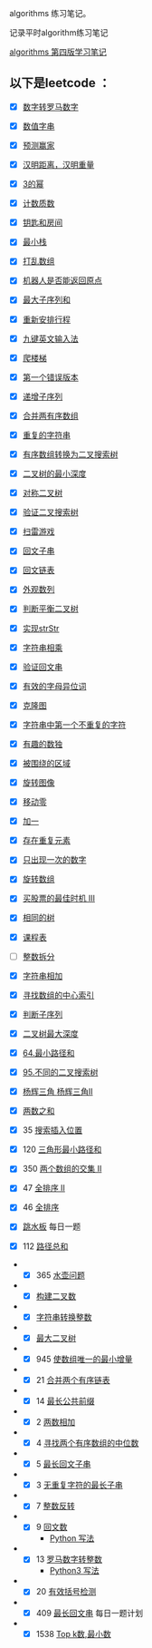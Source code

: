 algorithms 练习笔记。

记录平时algorithm练习笔记

[algorithms 第四版学习笔记](algorithms4/README.md)



以下是leetcode ：
---

- [x] [数字转罗马数字](doc/leetcode/intToRoma-Q-12.md) 
  
- [x] [数值字串](doc/leetcode/IsNumber.md)
- [x] [预测赢家](doc/leetcode/PredictTheWinner.md)

- [x] [汉明距离，汉明重量](doc/leetcode/Hamming.md)

- [x] [3的幂](doc/leetcode/IsPowerOfThree.md)

- [x] [计数质数](doc/leetcode/CountPrimes.md)

- [x] [钥匙和房间](doc/leetcode/CanVisitAllRooms.md)

- [x] [最小栈](doc/leetcode/MinStack.md)

- [x] [打乱数组](doc/leetcode/UpsetArray.md)

- [x] [机器人是否能返回原点](doc/leetcode/JudgeCircle.md)

- [x] [最大子序列和](doc/leetcode/MaxSubArray.md)

- [x] [重新安排行程](doc/leetcode/FindItinerary.md)

- [x] [九键英文输入法](doc/leetcode/LetterCombinations.md)

- [x] [爬楼梯](doc/leetcode/ClimbStairs.md)

- [x] [第一个错误版本](doc/leetcode/FirstBadVersion.md)

- [x] [递增子序列](doc/leetcode/FindSubsequences.md)

- [x] [合并两有序数组](doc/leetcode/Merge.md)

- [x] [重复的字符串](doc/leetcode/RrepeatedSubstringPattern.md)

- [x] [有序数组转换为二叉搜索树](doc/leetcode/SortedArrayToBinarySearchTree.md)

- [x] [二叉树的最小深度](doc/leetcode/MinDepth.md)

- [x] [对称二叉树](doc/leetcode/IsSymmetric.md)

- [x] [验证二叉搜索树](doc/leetcode/IsValidBST.md)

- [x] [扫雷游戏](doc/leetcode/UpdateBoard.md)

- [x] [回文子串](doc/leetcode/CountSubstrings.md)

- [x] [回文链表](doc/leetcode/IsPalindromeTree.md)

- [x] [外观数列](doc/leetcode/CountAndSay.md)

- [x] [判断平衡二叉树](doc/leetcode/IsBalanced.md)

- [x] [实现strStr](doc/leetcode/StrStr.md)

- [x] [字符串相乘](doc/leetcode/Multiply.md)

- [x] [验证回文串](doc/leetcode/IsPalindrome.md)

- [x] [有效的字母异位词](doc/leetcode/IsAnagram.md)

- [x] [克隆图](doc/leetcode/CloneGraph.md)

- [x] [字符串中第一个不重复的字符](doc/leetcode/FirstUniqChar.md)

- [x] [有趣的数独](doc/leetcode/IsValidSudoku.md)

- [x] [被围绕的区域](doc/leetcode/Solve.md)

- [x] [旋转图像](doc/leetcode/RotateMatrix.md)

- [x] [移动零](doc/leetcode/MoveZeroes.md)

- [x] [加一](PlusOne.md)

- [x] [存在重复元素](doc/leetcode/ContainsDuplicate.md)

- [x] [只出现一次的数字](doc/leetcode/SingleNumber.md)

- [x] [旋转数组](doc/leetcode/Rotate.md)
- [x] [买股票的最佳时机 Ⅲ](doc/leetcode/MaxProfit.md)
- [x] [相同的树](doc/leetcode/IsSameTree.md)

- [x]  [课程表](doc/leetcode/CanFinish.md)

- [ ] [整数拆分](doc/leetcode/IntegerBreak.md)

- [x] [字符串相加](doc/leetcode/AddString.md)

- [x] [寻找数组的中心索引](doc/leetcode/PivotIndex.md)

- [x] [判断子序列](doc/leetcode/IsSubsequence.md)

- [x] [二叉树最大深度](doc/leetcode/MaxDepth.md)

- [x] [64.最小路径和](doc/leetcode/MinPathSum.md)

- [x] [95.不同的二叉搜索树](doc/leetcode/GenerateTrees.md)

- [x] [杨辉三角 ](doc/leetcode/Generate.md) [杨辉三角Ⅱ](doc/leetcode/GetRow.md)

- [x] [两数之和](doc/leetcode/TwoSum.md)

- [x] 35 [搜索插入位置](doc/leetcode/SearchInsert.md)

- [x] 120 [三角形最小路径和](doc/leetcode/MininumTotal.md)

- [x] 350 [两个数组的交集 Ⅱ](doc/leetcode/Intersect.md)

- [x] 47 [全排序 Ⅱ](doc/leetcode/PermuteUnique.md)

- [x] 46 [全排序](doc/leetcode/Permute.md)

- [x] [跳水板](doc/leetcode/DivingBoard.md)  每日一题

- [x]  112 [路径总和](doc/leetcode/HasPathSum.md)

* - [x] 365 [水壶问题](leetcode/app/src/main/java/top/werls/leetcode/CanMeasureWater.java) 
* - [x] [构建二叉数](doc/leetcode/reConstructBinaryTree.md)
* - [x] [字符串转换整数](doc/leetcode/MyAtoi.MD)
* - [x]  [最大二叉树](doc/leetcode/ConstructMaximumBinaryTree.md)
* - [x] 945 [使数组唯一的最小增量](doc/leetcode/MinIncrementForUnique.md)
* - [x]  21 [合并两个有序链表](doc/leetcode/Twenty_one.md)
* - [x] 14 [最长公共前缀](doc/leetcode/Fourteen.md)
* - [x] 2 [两数相加](leetcode/app/src/main/java/top/werls/leetcode/QuestionOne.java)
* - [x]  4 [寻找两个有序数组的中位数](leetcode/app/src/main/java/top/werls/leetcode/Four.java)
* - [x] 5 [最长回文子串](doc/leetcode/Fives.md)
* - [x] 3 [无重复字符的最长子串](leetcode/app/src/main/java/top/werls/leetcode/Three.java)
* - [x] 7 [整数反转](leetcode/app/src/main/java/top/werls/leetcode/seven.java)
* - [x] 9 [回文数](leetcode/app/src/main/java/top/werls/leetcode/Nine.java) 
      * [Python 写法](/doc/leetcode/Nine.md)
* - [x] 13 [罗马数字转整数](leetcode/app/src/main/java/top/werls/leetcode/Twenty.java)
       * [Python3 写法](doc/leetcode/Thirteen.md)
* - [x] 20 [有效括号检测](leetcode/app/src/main/java/top/werls/leetcode/Twenty.java)
* - [x] 409 [最长回文串](leetcode/app/src/main/java/top/werls/leetcode/LongestPalindrome.java) 每日一题计划
* - [x] 1538 [Top k数,最小数](leetcode/app/src/main/java/top/werls/leetcode/GetLeastNumbers.java)